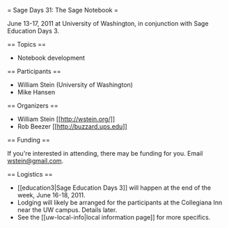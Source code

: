 = Sage Days 31: The Sage Notebook =

June 13-17, 2011 at University of Washington, in conjunction with Sage Education Days 3.

== Topics ==

 * Notebook development

== Participants ==

 * William Stein (University of Washington)
 * Mike Hansen

== Organizers ==

 * William Stein [[http://wstein.org/]]
 * Rob Beezer [[http://buzzard.ups.edu]]

== Funding ==

 If you're interested in attending, there may be funding for you.   Email wstein@gmail.com.

== Logistics ==

 * [[education3|Sage Education Days 3]] will happen at the end of the week, June 16-18, 2011.
 * Lodging will likely be arranged for the participants at the Collegiana Inn near the UW campus.  Details later.
 * See the [[uw-local-info|local information page]] for more specifics.
